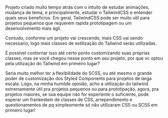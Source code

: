 Projeto criado muito tempo atrás com o intuito de estudar animações, mudança de tema, e principalmente, estudar o TailwindCSS e entender quais seus beneficios.
Em geral, TailwindCSS pode ser muito util para projetos pequenos que requerem rapida prototipagem ou um desenvolvimento mais ágil.

Contudo, conforme um projeto vai crescendo, mais CSS vai sendo necessario, logo mais classes de estilização do Tailwind serão utilizadas.

É possivel contornar isso até certo ponto customizando suas próprias classes, mas se você chegou nesse ponto em seu projeto, por que vc optou pela utilização do Tailwind em primeiro lugar?

Seria muito melhor ter a flexibilidade do SCSS, ou até mesmo o grande poder de customização dos Styled Components para projetos de larga escala. Logo, na minha humilde opinião, acho a utilização do tailwind extremamente útil pra projetos pequenos ou para prototipação, agora, pra projetos maiores, se sua equipe não for experiente o suficiente, pode esperar um frankestein de classes de CSS, arrependimento e questionamentos de pq simplesmente só não utilizaram CSS ou SCSS em primeiro lugar!
